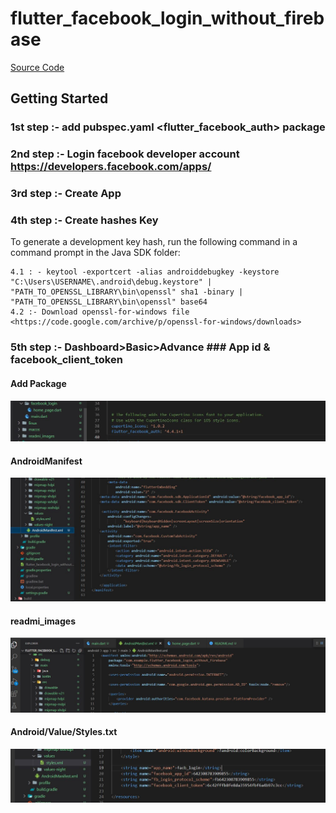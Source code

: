 # flutter_facebook_login_without_firebase

[Source Code](lib/)


## Getting Started

### 1st step :- add pubspec.yaml <flutter_facebook_auth> package

### 2nd step :- Login facebook developer account <https://developers.facebook.com/apps/>

### 3rd step :- Create App

### 4th step :- Create hashes Key

To generate a development key hash, run the following command in a command prompt in the Java SDK folder:

	4.1 : - keytool -exportcert -alias androiddebugkey -keystore "C:\Users\USERNAME\.android\debug.keystore" | "PATH_TO_OPENSSL_LIBRARY\bin\openssl" sha1 -binary | "PATH_TO_OPENSSL_LIBRARY\bin\openssl" base64
	4.2 :- Download openssl-for-windows file <https://code.google.com/archive/p/openssl-for-windows/downloads>

### 5th step :- Dashboard>Basic>Advance ### App id & facebook_client_token

#### Add Package
![](readmi_images/addpackage.JPG)

#### AndroidManifest
![](readmi_images/androidmanifest1.JPG)

#### readmi_images
![](readmi_images/androidmanifest2.JPG)

#### Android/Value/Styles.txt
![](readmi_images/styles_text.JPG)

	

